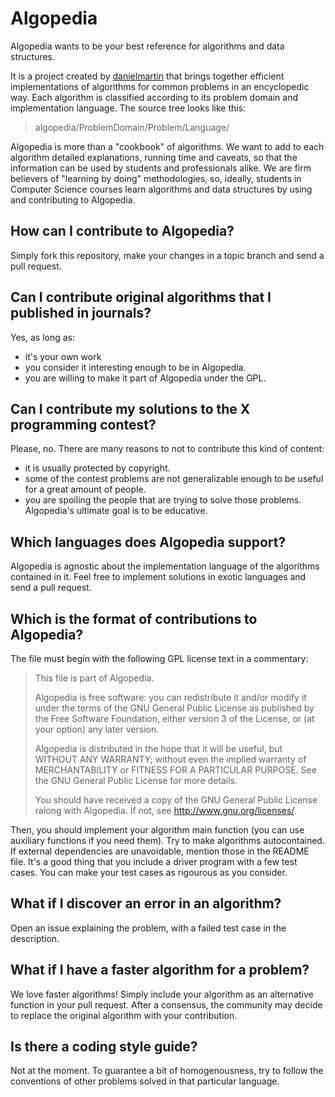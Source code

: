 Algopedia
=========

Algopedia wants to be your best reference for algorithms and data structures.

It is a project created by [danielmartin](http://github.com/danielmartin/) that brings together efficient implementations of algorithms for common problems in an encyclopedic way. Each algorithm is classified according to its problem domain and implementation language. The source tree looks like this:

> algopedia/ProblemDomain/Problem/Language/

Algopedia is more than a "cookbook" of algorithms. We want to add to each algorithm detailed explanations, running time and caveats, so that the information can be used by students and professionals alike. We are firm believers of "learning by doing" methodologies, so, ideally, students in Computer Science courses learn algorithms and data structures by using and contributing to Algopedia.

## How can I contribute to Algopedia? ##

Simply fork this repository, make your changes in a topic branch and send a pull request.

## Can I contribute original algorithms that I published in journals? ##

Yes, as long as:

* it's your own work
* you consider it interesting enough to be in Algopedia.
* you are willing to make it part of Algopedia under the GPL.

## Can I contribute my solutions to the X programming contest? ##

Please, no. There are many reasons to not to contribute this kind of content:

* it is usually protected by copyright.
* some of the contest problems are not generalizable enough to be useful for a great amount of people.
* you are spoiling the people that are trying to solve those problems. Algopedia's ultimate goal is to be educative.

## Which languages does Algopedia support? ##

Algopedia is agnostic about the implementation language of the algorithms contained in it. Feel free to implement solutions in exotic languages and send a pull request.

## Which is the format of contributions to Algopedia? ##

The file must begin with the following GPL license text in a commentary:

> This file is part of Algopedia.
> 
> Algopedia is free software: you can redistribute it and/or modify it
> under the terms of the GNU General Public License as published by
> the Free Software Foundation, either version 3 of the License, or
> (at your option) any later version.
> 
> Algopedia is distributed in the hope that it will be useful, but
> WITHOUT ANY WARRANTY; without even the implied warranty of
> MERCHANTABILITY or FITNESS FOR A PARTICULAR PURPOSE.  See the GNU
> General Public License for more details.
> 
> You should have received a copy of the GNU General Public License
> ralong with Algopedia.  If not, see <http://www.gnu.org/licenses/>.

Then, you should implement your algorithm main function (you can use auxiliary functions if you need them). Try to make algorithms autocontained. If external dependencies are unavoidable, mention those in the README file. It's a good thing that you include a driver program with a few test cases. You can make your test cases as rigourous as you consider.

## What if I discover an error in an algorithm? ##

Open an issue explaining the problem, with a failed test case in the description.

## What if I have a faster algorithm for a problem? ##

We love faster algorithms! Simply include your algorithm as an alternative function in your pull request. After a consensus, the community may decide to replace the original algorithm with your contribution.

## Is there a coding style guide? ##

Not at the moment. To guarantee a bit of homogenousness, try to follow the conventions of other problems solved in that particular language.
